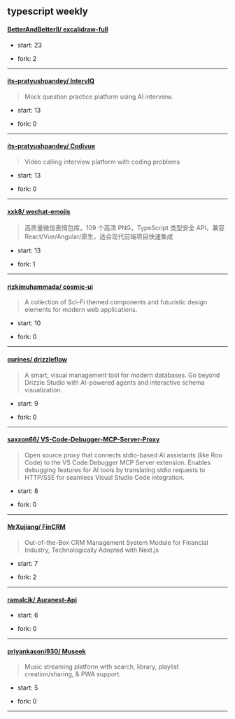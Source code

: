 ## typescript weekly

#### [BetterAndBetterII/ excalidraw-full](https://github.com/BetterAndBetterII/excalidraw-full)
>  
+ start: 23
+ fork: 2
---
#### [its-pratyushpandey/ IntervIQ](https://github.com/its-pratyushpandey/IntervIQ)
>  Mock question practice platform using AI interview.
+ start: 13
+ fork: 0
---
#### [its-pratyushpandey/ Codivue](https://github.com/its-pratyushpandey/Codivue)
>  Video calling interview platform with coding problems 
+ start: 13
+ fork: 0
---
#### [xxk8/ wechat-emojis](https://github.com/xxk8/wechat-emojis)
>  高质量微信表情包库，109 个高清 PNG，TypeScript 类型安全 API，兼容 React/Vue/Angular/原生，适合现代前端项目快速集成
+ start: 13
+ fork: 1
---
#### [rizkimuhammada/ cosmic-ui](https://github.com/rizkimuhammada/cosmic-ui)
>  A collection of Sci-Fi themed components and futuristic design elements for modern web applications.
+ start: 10
+ fork: 0
---
#### [ourines/ drizzleflow](https://github.com/ourines/drizzleflow)
>  A smart, visual management tool for modern databases. Go beyond Drizzle Studio with AI-powered agents and interactive schema visualization.
+ start: 9
+ fork: 0
---
#### [saxxon66/ VS-Code-Debugger-MCP-Server-Proxy](https://github.com/saxxon66/VS-Code-Debugger-MCP-Server-Proxy)
>  Open source proxy that connects stdio-based AI assistants (like Roo Code) to the VS Code Debugger MCP Server extension. Enables debugging features for AI tools by translating stdio requests to HTTP/SSE for seamless Visual Studio Code integration.
+ start: 8
+ fork: 0
---
#### [MrXujiang/ FinCRM](https://github.com/MrXujiang/FinCRM)
>  Out-of-the-Box CRM Management System Module for Financial Industry, Technologically Adopted with Next.js
+ start: 7
+ fork: 2
---
#### [ramalcik/ Auranest-Api](https://github.com/ramalcik/Auranest-Api)
>  
+ start: 6
+ fork: 0
---
#### [priyankasoni930/ Museek](https://github.com/priyankasoni930/Museek)
>  Music streaming platform with search, library, playlist creation/sharing, & PWA support.
+ start: 5
+ fork: 0
---